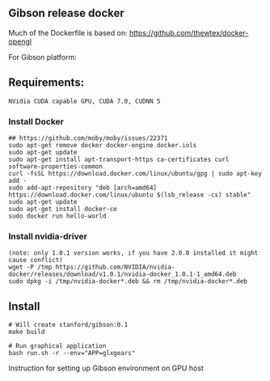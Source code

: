 ## Gibson release docker

Much of the Dockerfile is based on: https://github.com/thewtex/docker-opengl

For Gibson platform:

## Requirements:
	
	NVidia CUDA capable GPU, CUDA 7.0, CUDNN 5

### Install Docker
```shell
## https://github.com/moby/moby/issues/22371
sudo apt-get remove docker docker-engine docker.iols
sudo apt-get update
sudo apt-get install apt-transport-https ca-certificates curl software-properties-common
curl -fsSL https://download.docker.com/linux/ubuntu/gpg | sudo apt-key add -
sudo add-apt-repository "deb [arch=amd64] https://download.docker.com/linux/ubuntu $(lsb_release -cs) stable"
sudo apt-get update
sudo apt-get install docker-ce
sudo docker run hello-world
```

### Install nvidia-driver 
```shell
(note: only 1.0.1 version works, if you have 2.0.0 installed it might 
cause conflict)
wget -P /tmp https://github.com/NVIDIA/nvidia-docker/releases/download/v1.0.1/nvidia-docker_1.0.1-1_amd64.deb
sudo dpkg -i /tmp/nvidia-docker*.deb && rm /tmp/nvidia-docker*.deb
```

## Install

```shell
# Will create stanford/gibson:0.1
make build 

# Run graphical application
bash run.sh -r --env="APP=glxgears"
```

Instruction for setting up Gibson environment on GPU host
